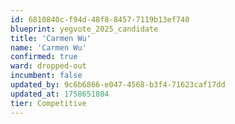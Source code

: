 ```yaml
---
id: 6810840c-f94d-48f8-8457-7119b13ef740
blueprint: yegvote_2025_candidate
title: 'Carmen Wu'
name: 'Carmen Wu'
confirmed: true
ward: dropped-out
incumbent: false
updated_by: 9c6b6866-e047-4568-b3f4-71623caf17dd
updated_at: 1758651804
tier: Competitive
---
```

